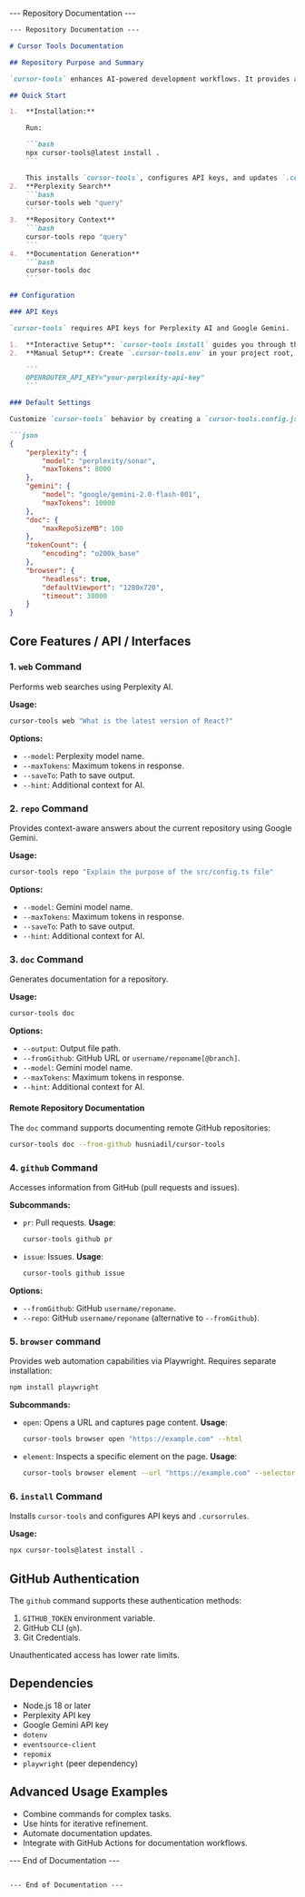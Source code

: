 
--- Repository Documentation ---

```markdown
--- Repository Documentation ---

# Cursor Tools Documentation

## Repository Purpose and Summary

`cursor-tools` enhances AI-powered development workflows. It provides a CLI for web queries, repo context, and documentation generation using Perplexity AI and Google Gemini.

## Quick Start

1.  **Installation:**

    Run:

    ```bash
    npx cursor-tools@latest install .
    ```

    This installs `cursor-tools`, configures API keys, and updates `.cursorrules`.
2.  **Perplexity Search**
    ```bash
    cursor-tools web "query"
    ```
3.  **Repository Context**
    ```bash
    cursor-tools repo "query"
    ```
4.  **Documentation Generation**
    ```bash
    cursor-tools doc
    ```

## Configuration

### API Keys

`cursor-tools` requires API keys for Perplexity AI and Google Gemini.

1.  **Interactive Setup**: `cursor-tools install` guides you through the process.
2.  **Manual Setup**: Create `.cursor-tools.env` in your project root, or `~/.cursor-tools/.env` in home directory:

    ```
    OPENROUTER_API_KEY="your-perplexity-api-key"
    ```

### Default Settings

Customize `cursor-tools` behavior by creating a `cursor-tools.config.json` file in the project root or `~/.cursor-tools/.env` in your home directory.

```json
{
    "perplexity": {
        "model": "perplexity/sonar",
        "maxTokens": 8000
    },
    "gemini": {
        "model": "google/gemini-2.0-flash-001",
        "maxTokens": 10000
    },
    "doc": {
        "maxRepoSizeMB": 100
    },
    "tokenCount": {
        "encoding": "o200k_base"
    },
    "browser": {
        "headless": true,
        "defaultViewport": "1280x720",
        "timeout": 30000
    }
}
```

## Core Features / API / Interfaces

### 1. `web` Command

Performs web searches using Perplexity AI.

**Usage:**

```bash
cursor-tools web "What is the latest version of React?"
```

**Options:**

-   `--model`: Perplexity model name.
-   `--maxTokens`: Maximum tokens in response.
-   `--saveTo`: Path to save output.
-   `--hint`: Additional context for AI.

### 2. `repo` Command

Provides context-aware answers about the current repository using Google Gemini.

**Usage:**

```bash
cursor-tools repo "Explain the purpose of the src/config.ts file"
```

**Options:**

-   `--model`: Gemini model name.
-   `--maxTokens`: Maximum tokens in response.
-   `--saveTo`: Path to save output.
-   `--hint`: Additional context for AI.

### 3. `doc` Command

Generates documentation for a repository.

**Usage:**

```bash
cursor-tools doc
```

**Options:**

-   `--output`: Output file path.
-   `--fromGithub`: GitHub URL or `username/reponame[@branch]`.
-   `--model`: Gemini model name.
-   `--maxTokens`: Maximum tokens in response.
-   `--hint`: Additional context for AI.

#### Remote Repository Documentation

The `doc` command supports documenting remote GitHub repositories:

```bash
cursor-tools doc --from-github husniadil/cursor-tools
```

### 4. `github` Command

Accesses information from GitHub (pull requests and issues).

**Subcommands:**

-   `pr`: Pull requests.
    **Usage**:

    ```bash
    cursor-tools github pr
    ```
-   `issue`: Issues.
    **Usage**:

    ```bash
    cursor-tools github issue
    ```

**Options:**

-   `--fromGithub`: GitHub `username/reponame`.
-   `--repo`: GitHub `username/reponame` (alternative to `--fromGithub`).

### 5. `browser` command

Provides web automation capabilities via Playwright. Requires separate installation:

```bash
npm install playwright
```

**Subcommands:**

-   `open`: Opens a URL and captures page content.
    **Usage**:

    ```bash
    cursor-tools browser open "https://example.com" --html
    ```
-   `element`: Inspects a specific element on the page.
    **Usage**:

    ```bash
    cursor-tools browser element --url "https://example.com" --selector "#product-title" --text
    ```

### 6. `install` Command

Installs `cursor-tools` and configures API keys and `.cursorrules`.

**Usage:**

```bash
npx cursor-tools@latest install .
```

## GitHub Authentication

The `github` command supports these authentication methods:

1.  `GITHUB_TOKEN` environment variable.
2.  GitHub CLI (`gh`).
3.  Git Credentials.

Unauthenticated access has lower rate limits.

## Dependencies

-   Node.js 18 or later
-   Perplexity API key
-   Google Gemini API key
-   `dotenv`
-   `eventsource-client`
-   `repomix`
-   `playwright` (peer dependency)

## Advanced Usage Examples

-   Combine commands for complex tasks.
-   Use hints for iterative refinement.
-   Automate documentation updates.
-   Integrate with GitHub Actions for documentation workflows.

--- End of Documentation ---
```

--- End of Documentation ---
